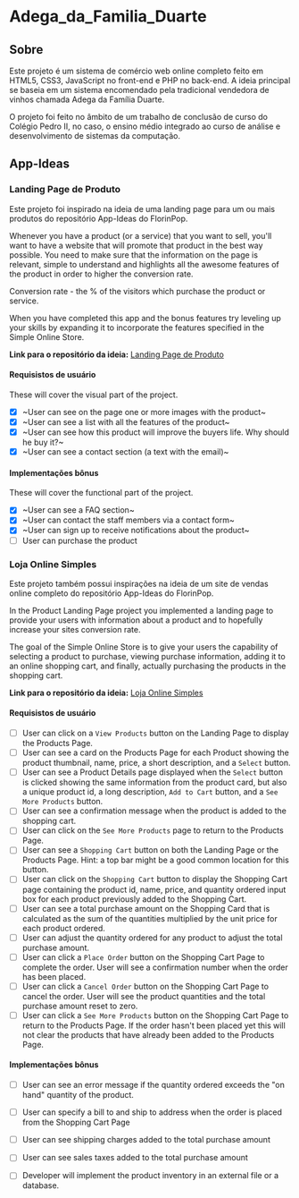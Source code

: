 # Adega_da_Familia_Duarte

## Sobre
Este projeto é um sistema de comércio web online completo feito em HTML5, CSS3, JavaScript no front-end e PHP no back-end. A ideia principal se baseia em um sistema encomendado pela tradicional vendedora de vinhos chamada Adega da Família Duarte.

O projeto foi feito no âmbito de um trabalho de conclusão de curso do Colégio Pedro II, no caso, o ensino médio integrado ao curso de análise e desenvolvimento de sistemas da computação.

## App-Ideas

### Landing Page de Produto
Este projeto foi inspirado na ideia de uma landing page para um ou mais produtos do repositório App-Ideas do FlorinPop.

Whenever you have a product (or a service) that you want to sell, you'll want to have a website that will promote that product in the best way possible. You need to make sure that the information on the page is relevant, simple to understand and highlights all the awesome features of the product in order to higher the conversion rate.

Conversion rate - the % of the visitors which purchase the product or service.

When you have completed this app and the bonus features try leveling up your skills by expanding it to incorporate the features specified in the Simple Online Store.

**Link para o repositório da ideia:** [Landing Page de Produto](https://github.com/florinpop17/app-ideas/blob/master/Projects/1-Beginner/Product-Landing-Page.md)

#### Requisistos de usuário

These will cover the visual part of the project.

-   [X] ~User can see on the page one or more images with the product~
-   [X] ~User can see a list with all the features of the product~
-   [X] ~User can see how this product will improve the buyers life. Why should he buy it?~
-   [X] ~User can see a contact section (a text with the email)~

#### Implementações bônus

These will cover the functional part of the project.

-   [X] ~User can see a FAQ section~
-   [X] ~User can contact the staff members via a contact form~
-   [X] ~User can sign up to receive notifications about the product~
-   [ ] User can purchase the product

### Loja Online Simples
Este projeto também possui inspirações na ideia de um site de vendas online completo do repositório App-Ideas do FlorinPop.

In the Product Landing Page project you implemented a landing page to provide your users with information about a product and to hopefully increase your sites conversion rate.

The goal of the Simple Online Store is to give your users the capability of selecting a product to purchase, viewing purchase information, adding it to an online shopping cart, and finally, actually purchasing the products in the shopping cart.

**Link para o repositório da ideia:** [Loja Online Simples](https://github.com/florinpop17/app-ideas/blob/master/Projects/2-Intermediate/Simple-Online-Store.md)

#### Requisistos de usuário

-   [ ] User can click on a `View Products` button on the Landing Page to 
display the Products Page.
-   [ ] User can see a card on the Products Page for each
Product showing the product thumbnail, name, price, a short description,
and a `Select` button.
-   [ ] User can see a Product Details page displayed when the `Select` button
is clicked showing the same information from the product card, but also a 
unique product id, a long description, `Add to Cart` button, and a 
`See More Products` button.
-   [ ] User can see a confirmation message when the product is added to the
shopping cart.
-   [ ] User can click on the `See More Products` page to return to the 
Products Page. 
-   [ ] User can see a `Shopping Cart` button on both the Landing
Page or the Products Page. Hint:  a top bar might be a good common location
for this button.
-   [ ] User can click on the `Shopping Cart` button to display the Shopping
Cart page containing the product id, name, price, and quantity
ordered input box for each product previously added to the Shopping Cart.
-   [ ] User can see a total purchase amount on the Shopping Card that is
calculated as the sum of the quantities multiplied by the unit price for each
product ordered.
-   [ ] User can adjust the quantity ordered for any product to adjust the
total purchase amount. 
-   [ ] User can click a `Place Order` button on the Shopping Cart Page to 
complete the order. User will see a confirmation number when the order has been
placed.
-   [ ] User can click a `Cancel Order` button on the Shopping Cart Page to 
cancel the order. User will see the product quantities and the total purchase
amount reset to zero.
-   [ ] User can click a `See More Products` button on the Shopping Cart Page
to return to the Products Page. If the order hasn't been placed yet this will
not clear the products that have already been added to the Products Page.

#### Implementações bônus

-   [ ] User can see an error message if the quantity ordered exceeds the 
"on hand" quantity of the product.
-   [ ] User can specify a bill to and ship to address when the order is
placed from the Shopping Cart Page
-   [ ] User can see shipping charges added to the total purchase amount
-   [ ] User can see sales taxes added to the total purchase amount
-   [ ] Developer will implement the product inventory in an external file or
a database.



